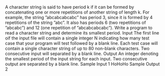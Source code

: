 A character string is said to have period k if it can be formed by concatenating one or more repetitions
of another string of length k. For example, the string ”abcabcabcabc” has period 3, since it is formed
by 4 repetitions of the string ”abc”. It also has periods 6 (two repetitions of ”abcabc”) and 12 (one
repetition of ”abcabcabcabc”).
Write a program to read a character string and determine its smallest period.
Input
The first line oif the input file will contain a single integer N indicating how many test case that your
program will test followed by a blank line. Each test case will contain a single character string of up
to 80 non-blank characters. Two consecutive input will separated by a blank line.
Output
An integer denoting the smallest period of the input string for each input. Two consecutive output are
separated by a blank line.
Sample Input
1
HoHoHo
Sample Output
2